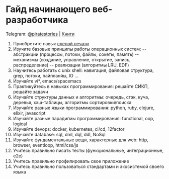 # Гайд начинающего веб-разработчика

Telegram: [@piratestories](https://t.me/piratestories) | [Книги](https://github.com/kakoi-to-pirat/web-developer-on-linux/blob/master/books.md)

1. Приобретите навык [слепой печати](https://ru.wikipedia.org/wiki/Слепой_метод_печати)
2. Изучите базовые принципы работы операционных систем:
 -- абстракции (процессы, потоки, файлы, сокеты, память)
 -- механизмы (создание, управление, открытие, запись, распределение)
 -- реализации (алгоритмы LRU, EDF)
3. Научитесь работать с unix shell: навигация, файловая структура, grep, потоки, пайпланйы, IO ...
4. Изучайте vi*, emacs/spacemacs
5. Практикуйтесь в навыках программирования: решайте СИКП, решайте задачи
6. Изучайте структуры данных и алгоритмы: очередь, стэк, куча, деревья, хэш-таблицы, алгоритмы сортировки\поиска
7. Изучайте разные языки программирования: python, ruby, clojure, elixir, javascript
8. Изучайте разные парадигмы программирования:  functional, oop, logical
9. Изучайте devops: docker, kubernetes, ci/cd, 12factor
10. Изучайте database: sql, dml, dql, ddl, NoSql
11. Изучайте фундаментальные вещи, характерные для web: http, browser, eventloop, html/css/js
12. Учитесь правильно писать тесты (функциональные, интеграционные, e2e)
13. Учитесь правильно профилировать свое приложение
14. Учитесь правильно пользоваться стандартами и экосистемой своего языка
